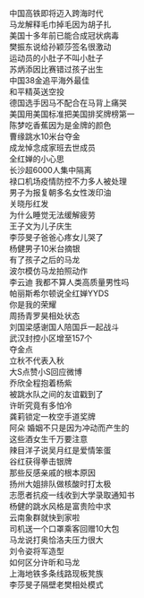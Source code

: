 中国高铁即将迈入跨海时代  
马龙解释毛巾掉毛因为胡子扎  
美国十多年前已能合成冠状病毒  
樊振东说给孙颖莎签名很激动  
运动员的小肚子不叫小肚子  
苏炳添因比赛错过孩子出生  
中国38金追平海外最佳  
和平精英送空投  
德国选手因马不配合在马背上痛哭  
美国用美国标准把美国排奖牌榜第一  
陈梦吃香蕉因为是金牌的颜色  
曹缘跳水10米台夺金  
成龙悼念成家班去世成员  
全红婵的小心思  
长沙超6000人集中隔离  
禄口机场疫情防控不力多人被处理  
男子为报复朝多名女性泼印油  
关晓彤红发  
为什么睡觉无法缓解疲劳  
王子文为儿子庆生  
李莎旻子爸爸心疼女儿哭了  
杨健男子10米台摘银  
有了孩子之后的马龙  
波尔模仿马龙拍照动作  
李云迪 我都不算人类高质量男性吗  
帕丽斯希尔顿说全红婵YYDS  
你是我的荣耀  
周扬青罗昊相处状态  
刘国梁感谢国人陪国乒一起战斗  
武汉封控小区增至157个  
夺金点  
立秋不代表入秋  
大S点赞小S回应微博  
乔欣全程抱着杨紫  
被跳水队之间的友谊戳到了  
许昕究竟有多怕冷  
龚莉锁定一枚空手道奖牌  
阿朵 婚姻不只是因为冲动而产生的  
这些酒女生千万要注意  
辣目洋子说吴月红是爱情笨蛋  
谷红获得拳击银牌  
那些反感亲戚的根本原因  
扬州大姐排队做核酸时打太极  
志愿者抗疫一线收到大学录取通知书  
杨健的跳水风格是富贵险中求  
云南象群就快到家啦  
司机送一个口罩乘客回赠10大包  
马龙说打奥恰洛夫压力很大  
刘令姿将军造型  
如何区分许昕和马龙  
上海地铁多条线路现板凳族  
李莎旻子隔壁老樊相处模式  
